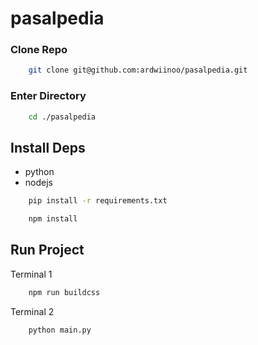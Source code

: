 # pasalpedia

### Clone Repo

```bash
    git clone git@github.com:ardwiinoo/pasalpedia.git
```

### Enter Directory

```bash
    cd ./pasalpedia
```

## Install Deps

-   python
-   nodejs

```bash
    pip install -r requirements.txt
```

```bash
    npm install
```

## Run Project

Terminal 1

```bash
    npm run buildcss
```

Terminal 2

```bash
    python main.py
```
